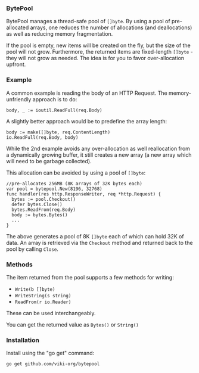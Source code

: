 ### BytePool
BytePool manages a thread-safe pool of `[]byte`. By using a pool of pre-allocated arrays, one reduces the number of allocations (and deallocations) as well as reducing memory fragmentation.

If the pool is empty, new items will be created on the fly, but the size of the pool will not grow. Furthermore, the returned items are fixed-length `[]byte` - they will not grow as needed. The idea is for you to favor over-allocation upfront.

### Example
A common example is reading the body of an HTTP Request. The memory-unfriendly approach is to do:

    body, _ := ioutil.ReadFull(req.Body)

A slightly better approach would be to predefine the array length:

    body := make([]byte, req.ContentLength)
    io.ReadFull(req.Body, body)

While the 2nd example avoids any over-allocation as well reallocation from a dynamically growing buffer, it still creates a new array (a new array which will need to be garbage collected).

This allocation can be avoided by using a pool of `[]byte`:

    //pre-allocates 256MB (8K arrays of 32K bytes each)
    var pool = bytepool.New(8196, 32768)
    func handler(res http.ResponseWriter, req *http.Request) {
      bytes := pool.Checkout()
      defer bytes.Close()
      bytes.ReadFrom(req.Body)
      body := bytes.Bytes()
      ...
    }

The above generates a pool of 8K `[]byte` each of which can hold 32K of data. An array is retrieved via the `Checkout` method and returned back to the pool by calling `Close`.

### Methods
The item returned from the pool supports a few methods for writing:

* `Write(b []byte)`
* `WriteString(s string)`
* `ReadFrom(r io.Reader)`

These can be used interchangeably.

You can get the returned value as `Bytes()` or `String()`

### Installation
Install using the "go get" command:

    go get github.com/viki-org/bytepool
